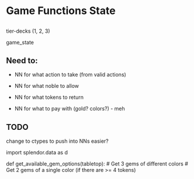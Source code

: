 # Game Functions State

##

tier-decks (1, 2, 3)

game_state

## Need to:

* NN for what action to take (from valid actions)
* NN for what noble to allow
* NN for what tokens to return

* NN for what to pay with (gold? colors?) - meh

## TODO
change to ctypes to push into NNs easier?

import splendor.data as d

def get_available_gem_options(tabletop):
    # Get 3 gems of different colors
    # Get 2 gems of a single color (if there are >= 4 tokens)

